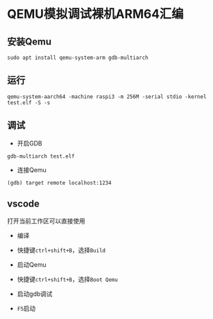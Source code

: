
# QEMU模拟调试裸机ARM64汇编


## 安装Qemu

```
sudo apt install qemu-system-arm gdb-multiarch
```

## 运行

```
qemu-system-aarch64 -machine raspi3 -m 256M -serial stdio -kernel test.elf -S -s
```

## 调试


- 开启GDB
```
gdb-multiarch test.elf
```

- 连接Qemu
```
(gdb) target remote localhost:1234
```


## vscode

打开当前工作区可以直接使用

- 编译
 - 快捷键`ctrl+shift+B`，选择`Build`
 
- 启动Qemu
 - 快捷键`ctrl+shift+B`，选择`Boot Qemu`

- 启动gdb调试
 - `F5`启动
